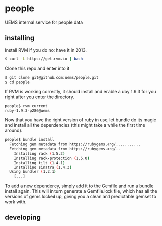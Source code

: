 people
======

UEMS internal service for people data

installing
----------

Install RVM if you do not have it in 2013.

```bash
$ curl -L https://get.rvm.io | bash
```

Clone this repo and enter into it

```bash
$ git clone git@github.com:uems/people.git
$ cd people
```

If RVM is working correctly, it should install and enable a 
uby 1.9.3 for you right after you enter the directory.

```bash
people$ rvm current
ruby-1.9.3-p286@uems
```

Now that you have the right version of ruby in use, let bundle do its
magic and install all the dependencies (this might take a while the
first time around).

```bash
people$ bundle install
  Fetching gem metadata from https://rubygems.org/...........
  Fetching gem metadata from https://rubygems.org/..
    Installing rack (1.5.2)
    Installing rack-protection (1.5.0)
    Installing tilt (1.4.1)
    Installing sinatra (1.4.3)
  Using bundler (1.2.1)
    [...]
```

To add a new dependency, simply add it to the Gemfile and run a bundle
install again. This will in turn generate a Gemfile.lock file, which has
all the versions of gems locked up, giving you a clean and predictable
gemset to work with.

developing
----------


